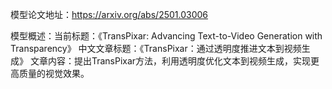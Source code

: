模型论文地址：https://arxiv.org/abs/2501.03006

模型概述：当前标题：《TransPixar: Advancing Text-to-Video Generation with Transparency》
中文文章标题：《TransPixar：通过透明度推进文本到视频生成》
文章内容：提出TransPixar方法，利用透明度优化文本到视频生成，实现更高质量的视觉效果。
